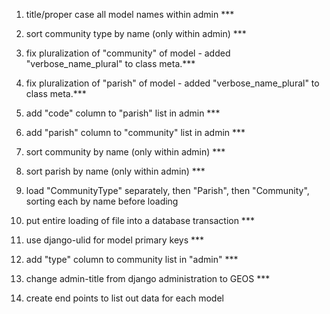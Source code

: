 1. title/proper case all model names within admin ***
2. sort community type by name (only within admin) ***
3. fix pluralization of "community" of model - added "verbose_name_plural" to class meta.***
4. fix pluralization of "parish" of model - added "verbose_name_plural" to class meta.***
5. add "code" column to "parish" list in admin ***
6. add "parish" column to "community" list in admin ***
7. sort community by name (only within admin) ***
8. sort parish by name (only within admin) ***
9. load "CommunityType" separately, then "Parish", then "Community", sorting each by name before loading
10. put entire loading of file into a database transaction ***
11. use django-ulid for model primary keys ***
12. add "type" column to community list in "admin" ***
13. change admin-title from django administration to GEOS ***

14. create end points to list out data for each model
